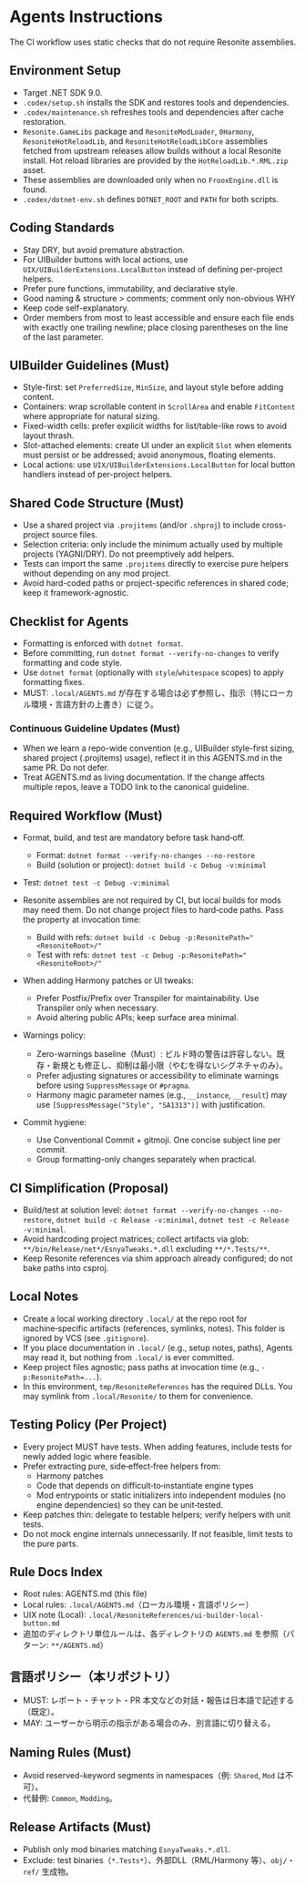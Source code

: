 # Agents Instructions

The CI workflow uses static checks that do not require Resonite assemblies.

## Environment Setup

- Target .NET SDK 9.0.
- `.codex/setup.sh` installs the SDK and restores tools and dependencies.
- `.codex/maintenance.sh` refreshes tools and dependencies after cache restoration.
- `Resonite.GameLibs` package and `ResoniteModLoader`, `0Harmony`, `ResoniteHotReloadLib`, and `ResoniteHotReloadLibCore` assemblies fetched from upstream releases allow builds without a local Resonite install. Hot reload libraries are provided by the `HotReloadLib.*.RML.zip` asset.
- These assemblies are downloaded only when no `FrooxEngine.dll` is found.
- `.codex/dotnet-env.sh` defines `DOTNET_ROOT` and `PATH` for both scripts.

## Coding Standards

- Stay DRY, but avoid premature abstraction.
- For UIBuilder buttons with local actions, use `UIX/UIBuilderExtensions.LocalButton` instead of defining per-project helpers.
- Prefer pure functions, immutability, and declarative style.
- Good naming & structure > comments; comment only non-obvious WHY
- Keep code self-explanatory.
- Order members from most to least accessible and ensure each file ends with exactly one trailing newline; place closing parentheses on the line of the last parameter.

## UIBuilder Guidelines (Must)

- Style-first: set `PreferredSize`, `MinSize`, and layout style before adding content.
- Containers: wrap scrollable content in `ScrollArea` and enable `FitContent` where appropriate for natural sizing.
- Fixed-width cells: prefer explicit widths for list/table-like rows to avoid layout thrash.
- Slot-attached elements: create UI under an explicit `Slot` when elements must persist or be addressed; avoid anonymous, floating elements.
- Local actions: use `UIX/UIBuilderExtensions.LocalButton` for local button handlers instead of per-project helpers.

## Shared Code Structure (Must)

- Use a shared project via `.projitems` (and/or `.shproj`) to include cross-project source files.
- Selection criteria: only include the minimum actually used by multiple projects (YAGNI/DRY). Do not preemptively add helpers.
- Tests can import the same `.projitems` directly to exercise pure helpers without depending on any mod project.
- Avoid hard-coded paths or project-specific references in shared code; keep it framework-agnostic.

## Checklist for Agents

- Formatting is enforced with `dotnet format`.
- Before committing, run `dotnet format --verify-no-changes` to verify formatting and code style.
- Use `dotnet format` (optionally with `style`/`whitespace` scopes) to apply formatting fixes.
 - MUST: `.local/AGENTS.md` が存在する場合は必ず参照し、指示（特にローカル環境・言語方針の上書き）に従う。

### Continuous Guideline Updates (Must)
- When we learn a repo-wide convention (e.g., UIBuilder style-first sizing, shared project (.projitems) usage), reflect it in this AGENTS.md in the same PR. Do not defer.
- Treat AGENTS.md as living documentation. If the change affects multiple repos, leave a TODO link to the canonical guideline.

## Required Workflow (Must)

- Format, build, and test are mandatory before task hand‑off.
  - Format: `dotnet format --verify-no-changes --no-restore`
  - Build (solution or project): `dotnet build -c Debug -v:minimal`
- Test: `dotnet test -c Debug -v:minimal`

- Resonite assemblies are not required by CI, but local builds for mods may need them. Do not change project files to hard‑code paths. Pass the property at invocation time:
  - Build with refs: `dotnet build -c Debug -p:ResonitePath="<ResoniteRoot>/"`
  - Test with refs: `dotnet test -c Debug -p:ResonitePath="<ResoniteRoot>/"`

- When adding Harmony patches or UI tweaks:
  - Prefer Postfix/Prefix over Transpiler for maintainability. Use Transpiler only when necessary.
  - Avoid altering public APIs; keep surface area minimal.

- Warnings policy:
  - Zero-warnings baseline（Must）: ビルド時の警告は許容しない。既存・新規とも修正し、抑制は最小限（やむを得ないシグネチャのみ）。
  - Prefer adjusting signatures or accessibility to eliminate warnings before using `SuppressMessage` or `#pragma`.
  - Harmony magic parameter names (e.g., `__instance`, `__result`) may use `[SuppressMessage("Style", "SA1313")]` with justification.

- Commit hygiene:
  - Use Conventional Commit + gitmoji. One concise subject line per commit.
  - Group formatting-only changes separately when practical.

## CI Simplification (Proposal)

- Build/test at solution level: `dotnet format --verify-no-changes --no-restore`, `dotnet build -c Release -v:minimal`, `dotnet test -c Release -v:minimal`.
- Avoid hardcoding project matrices; collect artifacts via glob: `**/bin/Release/net*/EsnyaTweaks.*.dll` excluding `**/*.Tests/**`.
- Keep Resonite references via shim approach already configured; do not bake paths into csproj.

## Local Notes

- Create a local working directory `.local/` at the repo root for machine‑specific artifacts (references, symlinks, notes). This folder is ignored by VCS (see `.gitignore`).
- If you place documentation in `.local/` (e.g., setup notes, paths), Agents may read it, but nothing from `.local/` is ever committed.
- Keep project files agnostic; pass paths at invocation time (e.g., `-p:ResonitePath=...`).
- In this environment, `tmp/ResoniteReferences` has the required DLLs. You may symlink from `.local/Resonite/` to them for convenience.

## Testing Policy (Per Project)

- Every project MUST have tests. When adding features, include tests for newly added logic where feasible.
- Prefer extracting pure, side‑effect‑free helpers from:
  - Harmony patches
  - Code that depends on difficult‑to‑instantiate engine types
  - Mod entrypoints or static initializers
  into independent modules (no engine dependencies) so they can be unit‑tested.
- Keep patches thin: delegate to testable helpers; verify helpers with unit tests.
- Do not mock engine internals unnecessarily. If not feasible, limit tests to the pure parts.

## Rule Docs Index

- Root rules: AGENTS.md (this file)
- Local rules: `.local/AGENTS.md`（ローカル環境・言語ポリシー）
- UIX note (Local): `.local/ResoniteReferences/ui-builder-local-button.md`
- 追加のディレクトリ単位ルールは、各ディレクトリの `AGENTS.md` を参照（パターン: `**/AGENTS.md`）

## 言語ポリシー（本リポジトリ）

- MUST: レポート・チャット・PR 本文などの対話・報告は日本語で記述する（既定）。
- MAY: ユーザーから明示の指示がある場合のみ、別言語に切り替える。

## Naming Rules (Must)

- Avoid reserved-keyword segments in namespaces（例: `Shared`, `Mod` は不可）。
- 代替例: `Common`, `Modding`。

## Release Artifacts (Must)

- Publish only mod binaries matching `EsnyaTweaks.*.dll`.
- Exclude: test binaries（`*.Tests*`）、外部DLL（RML/Harmony 等）、`obj/`・`ref/` 生成物。
